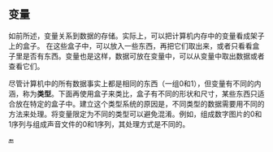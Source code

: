 ## 变量

如前所述，变量关系到数据的存储。实际上，可以把计算机内存中的变量看成架子上的盒子。
在这些盒子中，可以放入一些东西，再把它们取出来，或者只看看盒子里是否有东西。变量也是这样，数据可放在变量中，可以从变量中取出数据或者查看它们。

尽管计算机中的所有数据事实上都是相同的东西（一组0和1），但变量有不同的内涵，称为**类型**。下面再使用盒子来类比，盒子有不同的形状和尺寸，某些东西只适合放在特定的盒子中。建立这个类型系统的原因是，不同类型的数据需要用不同的方法来处理。将变量限定为不同的类型可以避免混淆。例如，组成数字图片的0和1序列与组成声音文件的0和1序列，其处理方式是不同的。





🔚

